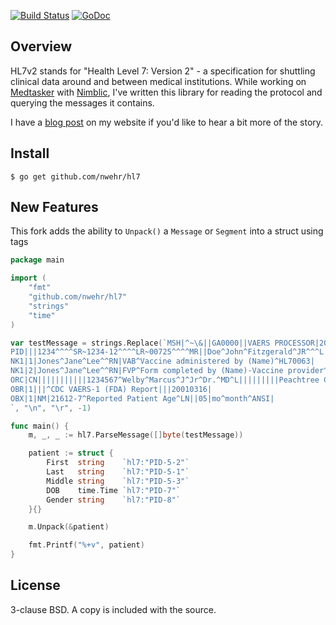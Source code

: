 [![Build Status](https://travis-ci.org/nwehr/hl7.svg?branch=master)](https://travis-ci.org/nwehr/hl7)
[![GoDoc](https://godoc.org/fknsrs.biz/p/hl7?status.svg)](https://godoc.org/fknsrs.biz/p/hl7)

Overview
--------

HL7v2 stands for "Health Level 7: Version 2" - a specification for shuttling
clinical data around and between medical institutions. While working on
[Medtasker](http://medtasker.com/) with [Nimblic](https://github.com/nimblic),
I've written this library for reading the protocol and querying the messages
it contains.

I have a [blog post](https://www.fknsrs.biz/blog/golang-hl7-library.html) on
my website if you'd like to hear a bit more of the story.

Install
-------

```
$ go get github.com/nwehr/hl7
```

New Features
------------

This fork adds the ability to `Unpack()` a `Message` or `Segment` into a struct using tags

```go
package main

import (
	"fmt"
	"github.com/nwehr/hl7"
	"strings"
	"time"
)

var testMessage = strings.Replace(`MSH|^~\&||GA0000||VAERS PROCESSOR|20010331605||ORU^R01|20010422GA03|T|2.3.1|||AL|
PID|||1234^^^^SR~1234-12^^^^LR~00725^^^^MR||Doe^John^Fitzgerald^JR^^^L||20001007|M||2106-3^White^HL70005|||(678) 555-1212^^PRN|
NK1|1|Jones^Jane^Lee^^RN|VAB^Vaccine administered by (Name)^HL70063|
NK1|2|Jones^Jane^Lee^^RN|FVP^Form completed by (Name)-Vaccine provider^HL70063|||(404) 554-9097^^WPN|
ORC|CN|||||||||||1234567^Welby^Marcus^J^Jr^Dr.^MD^L|||||||||Peachtree Clinic||(404) 554-9097^^WPN||
OBR|1|||^CDC VAERS-1 (FDA) Report|||20010316|
OBX|1|NM|21612-7^Reported Patient Age^LN||05|mo^month^ANSI|
`, "\n", "\r", -1)

func main() {
	m, _, _ := hl7.ParseMessage([]byte(testMessage))

	patient := struct {
		First  string    `hl7:"PID-5-2"`
		Last   string    `hl7:"PID-5-1"`
		Middle string    `hl7:"PID-5-3"`
		DOB    time.Time `hl7:"PID-7"`
		Gender string    `hl7:"PID-8"`
	}{}

	m.Unpack(&patient)

	fmt.Printf("%+v", patient)
}

```

License
-------

3-clause BSD. A copy is included with the source.
